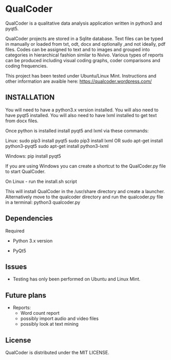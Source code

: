 # QualCoder
QualCoder is a qualitative data analysis application written in python3 and pyqt5.

QualCoder projects are stored in a Sqlite database. Text files can be typed in manually or loaded from txt, odt, docx and optionally ,and not ideally, pdf files. Codes can be assigned to text and to images and grouped into categories in hierarchical fashion similar to Nvivo. Various types of reports can be produced including visual coding graphs, coder comparisons and coding frequencies.

This project has been tested under Ubuntu/Linux Mint.
Instructions and other information are avaible here: https://qualcoder.wordpress.com/

## INSTALLATION
You will need to have a python3.x version installed.
You will also need to have pyqt5 installed.
You will also need to have lxml installed to get text from docx files.

Once python is installed install pyqt5 and lxml via these commands:

Linux:
sudo pip3 install pyqt5
sudo pip3 install lxml
OR
sudo apt-get install python3-pyqt5
sudo apt-get install python3-lxml

Windows: pip install pyqt5 

If you are using Windows you can create a shortcut to the QualCoder.py file to start QualCoder.

On Linux - run the install.sh script

This will install QualCoder in the /usr/share directory and create a launcher. Alternatively move to the qualcoder directory and run the qualcoder.py file in a terminal: python3 qualcoder.py

## Dependencies
Required

* Python 3.x version

* PyQt5

## Issues
* Testing has only been performed on Ubuntu and Linux Mint.

## Future plans
* Reports:
    * Word count report
    * possibly import audio and video files
    * possibly look at text mining

## License
QualCoder is distributed under the MIT LICENSE.
